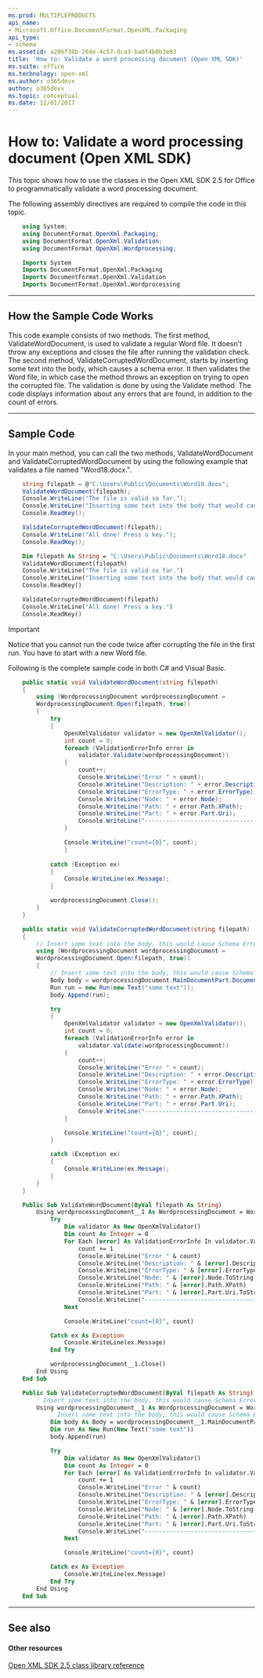 ```yaml
---
ms.prod: MULTIPLEPRODUCTS
api_name:
- Microsoft.Office.DocumentFormat.OpenXML.Packaging
api_type:
- schema
ms.assetid: a20bf30b-204e-4c57-8ca3-badf4b0b3e03
title: 'How to: Validate a word processing document (Open XML SDK)'
ms.suite: office
ms.technology: open-xml
ms.author: o365devx
author: o365devx
ms.topic: conceptual
ms.date: 11/01/2017
---
```

# How to: Validate a word processing document (Open XML SDK)

This topic shows how to use the classes in the Open XML SDK 2.5 for
Office to programmatically validate a word processing document.

The following assembly directives are required to compile the code in
this topic.

```csharp
    using System;
    using DocumentFormat.OpenXml.Packaging;
    using DocumentFormat.OpenXml.Validation;
    using DocumentFormat.OpenXml.Wordprocessing;
```

```vb
    Imports System
    Imports DocumentFormat.OpenXml.Packaging
    Imports DocumentFormat.OpenXml.Validation
    Imports DocumentFormat.OpenXml.Wordprocessing
```

--------------------------------------------------------------------------------
## How the Sample Code Works
This code example consists of two methods. The first method, <span
class="keyword">ValidateWordDocument</span>, is used to validate a
regular Word file. It doesn't throw any exceptions and closes the file
after running the validation check. The second method, <span
class="keyword">ValidateCorruptedWordDocument</span>, starts by
inserting some text into the body, which causes a schema error. It then
validates the Word file, in which case the method throws an exception on
trying to open the corrupted file. The validation is done by using the
<span sdata="cer"
target="M:DocumentFormat.OpenXml.Validation.OpenXmlValidator.Validate(DocumentFormat.OpenXml.Packaging.OpenXmlPackage)"><span
class="nolink">Validate</span></span> method. The code displays
information about any errors that are found, in addition to the count of
errors.


--------------------------------------------------------------------------------
## Sample Code
In your main method, you can call the two methods, <span
class="keyword">ValidateWordDocument</span> and <span
class="keyword">ValidateCorruptedWordDocument</span> by using the
following example that validates a file named "Word18.docx.".

```csharp
    string filepath = @"C:\Users\Public\Documents\Word18.docx";
    ValidateWordDocument(filepath);
    Console.WriteLine("The file is valid so far.");
    Console.WriteLine("Inserting some text into the body that would cause Schema error");
    Console.ReadKey();

    ValidateCorruptedWordDocument(filepath);
    Console.WriteLine("All done! Press a key.");
    Console.ReadKey();
```

```vb
    Dim filepath As String = "C:\Users\Public\Documents\Word18.docx"
    ValidateWordDocument(filepath)
    Console.WriteLine("The file is valid so far.")
    Console.WriteLine("Inserting some text into the body that would cause Schema error")
    Console.ReadKey()

    ValidateCorruptedWordDocument(filepath)
    Console.WriteLine("All done! Press a key.")
    Console.ReadKey()
```

> [!Important] 
> Notice that you cannot run the code twice after corrupting the file in the first run. You have to start with a new Word file.

Following is the complete sample code in both C\# and Visual Basic.

```csharp
    public static void ValidateWordDocument(string filepath)
    {
        using (WordprocessingDocument wordprocessingDocument =
        WordprocessingDocument.Open(filepath, true))
        {                  
            try
            {           
                OpenXmlValidator validator = new OpenXmlValidator();
                int count = 0;
                foreach (ValidationErrorInfo error in
                    validator.Validate(wordprocessingDocument))
                {
                    count++;
                    Console.WriteLine("Error " + count);
                    Console.WriteLine("Description: " + error.Description);
                    Console.WriteLine("ErrorType: " + error.ErrorType);
                    Console.WriteLine("Node: " + error.Node);
                    Console.WriteLine("Path: " + error.Path.XPath);
                    Console.WriteLine("Part: " + error.Part.Uri);
                    Console.WriteLine("-------------------------------------------");
                }

                Console.WriteLine("count={0}", count);
                }
                
            catch (Exception ex)
            {
                Console.WriteLine(ex.Message);              
            }

            wordprocessingDocument.Close();
        }
    }

    public static void ValidateCorruptedWordDocument(string filepath)
    {
        // Insert some text into the body, this would cause Schema Error
        using (WordprocessingDocument wordprocessingDocument =
        WordprocessingDocument.Open(filepath, true))
        {
            // Insert some text into the body, this would cause Schema Error
            Body body = wordprocessingDocument.MainDocumentPart.Document.Body;
            Run run = new Run(new Text("some text"));
            body.Append(run);

            try
            {
                OpenXmlValidator validator = new OpenXmlValidator();
                int count = 0;
                foreach (ValidationErrorInfo error in
                    validator.Validate(wordprocessingDocument))
                {
                    count++;
                    Console.WriteLine("Error " + count);
                    Console.WriteLine("Description: " + error.Description);
                    Console.WriteLine("ErrorType: " + error.ErrorType);
                    Console.WriteLine("Node: " + error.Node);
                    Console.WriteLine("Path: " + error.Path.XPath);
                    Console.WriteLine("Part: " + error.Part.Uri);
                    Console.WriteLine("-------------------------------------------");
                }

                Console.WriteLine("count={0}", count);
            }

            catch (Exception ex)
            {
                Console.WriteLine(ex.Message);
            }
        }
    }
```

```vb
    Public Sub ValidateWordDocument(ByVal filepath As String)
        Using wordprocessingDocument__1 As WordprocessingDocument = WordprocessingDocument.Open(filepath, True)
            Try
                Dim validator As New OpenXmlValidator()
                Dim count As Integer = 0
                For Each [error] As ValidationErrorInfo In validator.Validate(wordprocessingDocument__1)
                    count += 1
                    Console.WriteLine("Error " & count)
                    Console.WriteLine("Description: " & [error].Description)
                    Console.WriteLine("ErrorType: " & [error].ErrorType)
                    Console.WriteLine("Node: " & [error].Node.ToString())
                    Console.WriteLine("Path: " & [error].Path.XPath)
                    Console.WriteLine("Part: " & [error].Part.Uri.ToString())
                    Console.WriteLine("-------------------------------------------")
                Next

                Console.WriteLine("count={0}", count)

            Catch ex As Exception
                Console.WriteLine(ex.Message)
            End Try

            wordprocessingDocument__1.Close()
        End Using
    End Sub

    Public Sub ValidateCorruptedWordDocument(ByVal filepath As String)
        ' Insert some text into the body, this would cause Schema Error
        Using wordprocessingDocument__1 As WordprocessingDocument = WordprocessingDocument.Open(filepath, True)
            ' Insert some text into the body, this would cause Schema Error
            Dim body As Body = wordprocessingDocument__1.MainDocumentPart.Document.Body
            Dim run As New Run(New Text("some text"))
            body.Append(run)

            Try
                Dim validator As New OpenXmlValidator()
                Dim count As Integer = 0
                For Each [error] As ValidationErrorInfo In validator.Validate(wordprocessingDocument__1)
                    count += 1
                    Console.WriteLine("Error " & count)
                    Console.WriteLine("Description: " & [error].Description)
                    Console.WriteLine("ErrorType: " & [error].ErrorType)
                    Console.WriteLine("Node: " & [error].Node.ToString())
                    Console.WriteLine("Path: " & [error].Path.XPath)
                    Console.WriteLine("Part: " & [error].Part.Uri.ToString())
                    Console.WriteLine("-------------------------------------------")
                Next

                Console.WriteLine("count={0}", count)

            Catch ex As Exception
                Console.WriteLine(ex.Message)
            End Try
        End Using
    End Sub
```

--------------------------------------------------------------------------------
## See also
#### Other resources

[Open XML SDK 2.5 class library reference](http://msdn.microsoft.com/library/36c8a76e-ce1b-5959-7e85-5d77db7f46d6(Office.15).aspx)
